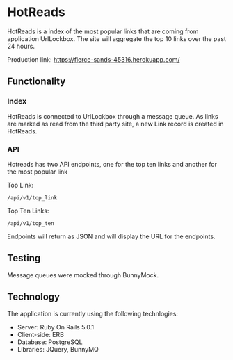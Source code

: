 # HotReads

HotReads is a index of the most popular links that are coming from application UrlLockbox. The site will aggregate the top 10 links over the past 24 hours.

Production link: https://fierce-sands-45316.herokuapp.com/

## Functionality
### Index
HotReads is connected to UrlLockbox through a message queue. As links are marked as read from the third party site, a new Link record is created in HotReads.

### API
Hotreads has two API endpoints, one for the top ten links and another for the most popular link

Top Link:
```shell
/api/v1/top_link
```

Top Ten Links:
```shell
/api/v1/top_ten
```

Endpoints will return as JSON and will display the URL for the endpoints.

## Testing
Message queues were mocked through BunnyMock. 

## Technology
The application is currently using the following technlogies:

* Server: Ruby On Rails 5.0.1
* Client-side: ERB
* Database: PostgreSQL
* Libraries: JQuery, BunnyMQ

